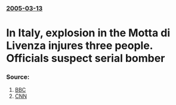 ### [2005-03-13](/news/2005/03/13/index.md)

#  In Italy, explosion in the Motta di Livenza injures three people. Officials suspect serial bomber 




### Source:

1. [BBC](http://news.bbc.co.uk/2/hi/europe/4345457.stm)
2. [CNN](http://www.cnn.com/2005/WORLD/europe/03/13/italy.explosion.ap/)
